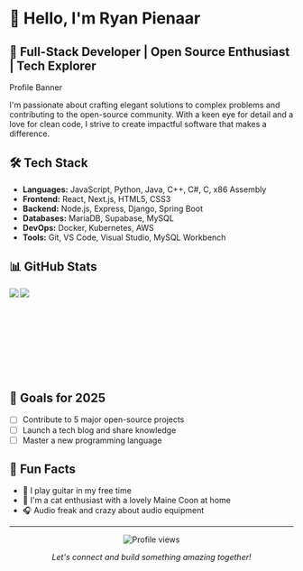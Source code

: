 # 👋 Hello, I'm Ryan Pienaar

## 🚀 Full-Stack Developer | Open Source Enthusiast | Tech Explorer

Profile Banner

I'm passionate about crafting elegant solutions to complex problems and contributing to the open-source community. With a keen eye for detail and a love for clean code, I strive to create impactful software that makes a difference.

## 🛠️ Tech Stack

- **Languages:** JavaScript, Python, Java, C++, C#, C, x86 Assembly
- **Frontend:** React, Next.js, HTML5, CSS3
- **Backend:** Node.js, Express, Django, Spring Boot
- **Databases:** MariaDB, Supabase, MySQL
- **DevOps:** Docker, Kubernetes, AWS
- **Tools:** Git, VS Code, Visual Studio, MySQL Workbench

## 📊 GitHub Stats
<div>
  <img align="left" src="https://github-readme-stats.vercel.app/api?username=ryan-pienaar&show_icons=true&theme=radical" />
  
  <img align="left" src="https://github-readme-stats.vercel.app/api/top-langs/?username=ryan-pienaar&layout=compact&theme=radical" />
</div>
<br>
<br>
<br>
<br>
<br>
<br>
<br>
<br>
<br>

## 🎯 Goals for 2025

- [ ] Contribute to 5 major open-source projects
- [ ] Launch a tech blog and share knowledge
- [ ] Master a new programming language

## 🎉 Fun Facts

- 🎸 I play guitar in my free time
- 🌱 I'm a cat enthusiast with a lovely Maine Coon at home
- 🎧 Audio freak and crazy about audio equipment

---

<p align="center">
  <img src="https://komarev.com/ghpvc/?username=ryan-pienaar&color=blueviolet" alt="Profile views" />
</p>

<p align="center">
  <i>Let's connect and build something amazing together!</i>
</p>
